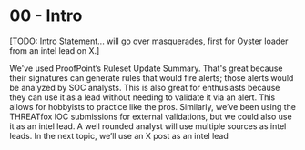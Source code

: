 # 00 - Intro

[TODO: Intro Statement... will go over masquerades, first for Oyster loader from an intel lead on X.]

We've used ProofPoint’s Ruleset Update Summary. That's great because their signatures can generate rules that would fire alerts; those alerts would be analyzed by SOC analysts. This is also great for enthusiasts because they can use it as a lead without needing to validate it via an alert. This allows for hobbyists to practice like the pros. Similarly, we’ve been using the THREATfox IOC submissions for external validations, but we could also use it as an intel lead. A well rounded analyst will use multiple sources as intel leads. In the next topic, we’ll use an X post as an intel lead

